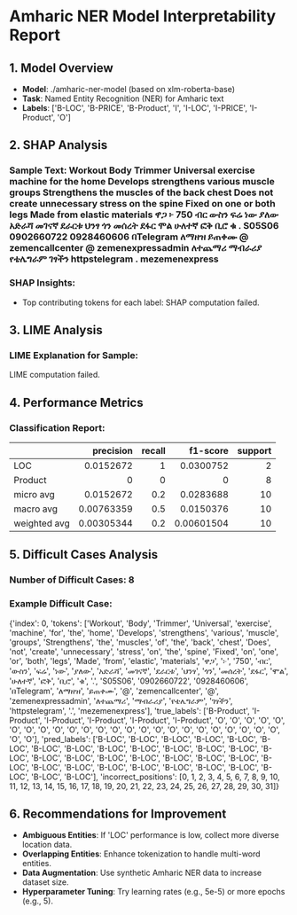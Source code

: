 # Amharic NER Model Interpretability Report

## 1. Model Overview

- **Model**: ./amharic-ner-model (based on xlm-roberta-base)
- **Task**: Named Entity Recognition (NER) for Amharic text
- **Labels**: ['B-LOC', 'B-PRICE', 'B-Product', 'I', 'I-LOC', 'I-PRICE', 'I-Product', 'O']

## 2. SHAP Analysis

### Sample Text: Workout Body Trimmer Universal exercise machine for the home Develops strengthens various muscle groups Strengthens the muscles of the back chest Does not create unnecessary stress on the spine Fixed on one or both legs Made from elastic materials ዋጋ ፦ 750 ብር ውስን ፍሬ ነው ያለው አድራሻ መገናኛ ደራርቱ ህንፃ ጎን መሰረት ደፋር ሞል ሁለተኛ ፎቅ ቢሮ ቁ . S05S06 0902660722 0928460606 በTelegram ለማዘዝ ይጠቀሙ @ zemencallcenter @ zemenexpressadmin ለተጨማሪ ማብራሪያ የቴሌግራም ገፃችን httpstelegram . mezemenexpress

### SHAP Insights:

- Top contributing tokens for each label:
  SHAP computation failed.

## 3. LIME Analysis

### LIME Explanation for Sample:

LIME computation failed.

## 4. Performance Metrics

### Classification Report:

|              |  precision | recall |   f1-score | support |
| :----------- | ---------: | -----: | ---------: | ------: |
| LOC          |  0.0152672 |      1 |  0.0300752 |       2 |
| Product      |          0 |      0 |          0 |       8 |
| micro avg    |  0.0152672 |    0.2 |  0.0283688 |      10 |
| macro avg    | 0.00763359 |    0.5 |  0.0150376 |      10 |
| weighted avg | 0.00305344 |    0.2 | 0.00601504 |      10 |

## 5. Difficult Cases Analysis

### Number of Difficult Cases: 8

### Example Difficult Case:

{'index': 0, 'tokens': ['Workout', 'Body', 'Trimmer', 'Universal', 'exercise', 'machine', 'for', 'the', 'home', 'Develops', 'strengthens', 'various', 'muscle', 'groups', 'Strengthens', 'the', 'muscles', 'of', 'the', 'back', 'chest', 'Does', 'not', 'create', 'unnecessary', 'stress', 'on', 'the', 'spine', 'Fixed', 'on', 'one', 'or', 'both', 'legs', 'Made', 'from', 'elastic', 'materials', 'ዋጋ', '፦', '750', 'ብር', 'ውስን', 'ፍሬ', 'ነው', 'ያለው', 'አድራሻ', 'መገናኛ', 'ደራርቱ', 'ህንፃ', 'ጎን', 'መሰረት', 'ደፋር', 'ሞል', 'ሁለተኛ', 'ፎቅ', 'ቢሮ', 'ቁ', '.', 'S05S06', '0902660722', '0928460606', 'በTelegram', 'ለማዘዝ', 'ይጠቀሙ', '@', 'zemencallcenter', '@', 'zemenexpressadmin', 'ለተጨማሪ', 'ማብራሪያ', 'የቴሌግራም', 'ገፃችን', 'httpstelegram', '.', 'mezemenexpress'], 'true_labels': ['B-Product', 'I-Product', 'I-Product', 'I-Product', 'I-Product', 'I-Product', 'O', 'O', 'O', 'O', 'O', 'O', 'O', 'O', 'O', 'O', 'O', 'O', 'O', 'O', 'O', 'O', 'O', 'O', 'O', 'O', 'O', 'O', 'O', 'O', 'O', 'O'], 'pred_labels': ['B-LOC', 'B-LOC', 'B-LOC', 'B-LOC', 'B-LOC', 'B-LOC', 'B-LOC', 'B-LOC', 'B-LOC', 'B-LOC', 'B-LOC', 'B-LOC', 'B-LOC', 'B-LOC', 'B-LOC', 'B-LOC', 'B-LOC', 'B-LOC', 'B-LOC', 'B-LOC', 'B-LOC', 'B-LOC', 'B-LOC', 'B-LOC', 'B-LOC', 'B-LOC', 'B-LOC', 'B-LOC', 'B-LOC', 'B-LOC', 'B-LOC', 'B-LOC'], 'incorrect_positions': [0, 1, 2, 3, 4, 5, 6, 7, 8, 9, 10, 11, 12, 13, 14, 15, 16, 17, 18, 19, 20, 21, 22, 23, 24, 25, 26, 27, 28, 29, 30, 31]}

## 6. Recommendations for Improvement

- **Ambiguous Entities**: If 'LOC' performance is low, collect more diverse location data.
- **Overlapping Entities**: Enhance tokenization to handle multi-word entities.
- **Data Augmentation**: Use synthetic Amharic NER data to increase dataset size.
- **Hyperparameter Tuning**: Try learning rates (e.g., 5e-5) or more epochs (e.g., 5).
